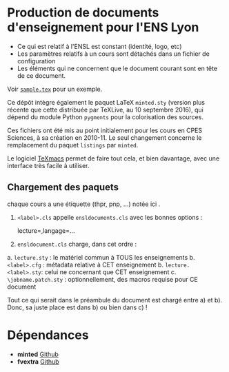 # Production de documents d'enseignement pour l'ENS Lyon

* Ce qui est relatif à l'ENSL est constant (identité, logo, etc)
* Les paramètres relatifs à un cours sont détachés dans un fichier de configuration
* Les éléments qui ne concernent que le document courant sont en tête de ce document.

Voir [`sample.tex`](sample.tex) pour un exemple.

Ce dépôt intègre également le paquet LaTeX `minted.sty` (version plus récente que
cette distribuée par TeXLive, au 10 septembre 2016), qui dépend du module Python
`pygments` pour la colorisation des sources.

Ces fichiers ont été mis au point initialement pour les cours en CPES Sciences, à
sa création en 2010-11. Le seul changement concerne le remplacement du paquet
`listings` par `minted`.

Le logiciel [TeXmacs](http://www.texmacs.org/) permet de faire tout cela,
et bien davantage, avec une interface très facile à utiliser.

## Chargement des paquets

chaque cours a une étiquette (thpr, pnp, ...) notée ici <label>.

1. `<label>.cls` appelle `ensldocuments.cls` avec les bonnes options :

    lecture=<label>,langage=...

2. `ensldocument.cls` charge, dans cet ordre :

  a. `lecture.sty` : le matériel commun à TOUS les enseignements
  b. `<label>.cfg` : métadata relative à CET enseignement
  b. `lecture.<label>.sty`: celui ne concernant que CET enseignement
  c. `\jobname.patch.sty` : optionnellement, des macros requise pour CE document
  
Tout ce qui serait dans le préambule du document est chargé entre a) et b).
Donc, sa juste place est dans b) ou bien dans c) !

# Dépendances

* **minted** [Github](https://github.com/gpoore/minted)
* **fvextra** [Github](https://github.com/gpoore/fvextra)

